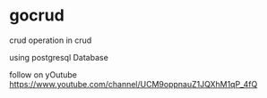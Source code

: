 # gocrud
crud operation in crud
   
   using postgresql Database 
   
   
   
   follow on yOutube https://www.youtube.com/channel/UCM9oppnauZ1JQXhM1qP_4fQ
